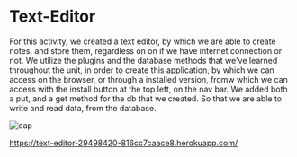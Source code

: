 # Text-Editor

For this activity, we created a text editor, by which we are able to create notes, and store them, regardless on on if we have internet connection or not. We utilize the plugins and the database methods that we've learned throughout the unit, in order to create this application, by which we can access on the browser, or through a installed version, fromw which we can access with the install button at the top left, on the nav bar. We added both a put, and a get method for the db that we created. So that we are able to write and read data, from the database.

![cap](https://github.com/dsullivan42/Text-Editor/assets/97996876/8cfd9b46-b9b5-446a-9fdd-15f116990a69)


https://text-editor-29498420-816cc7caace8.herokuapp.com/
